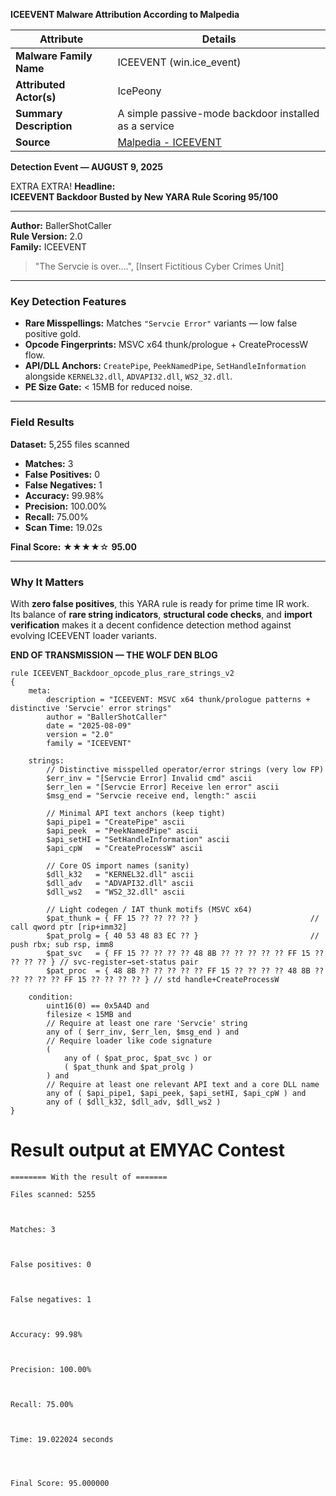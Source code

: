 
**ICEEVENT Malware Attribution According to Malpedia**

| Attribute                    | Details                                                                                   |
|-----------------------------|-------------------------------------------------------------------------------------------|
| **Malware Family Name**     | ICEEVENT (win.ice_event)                                                                  |
| **Attributed Actor(s)**     | IcePeony                                                                                  |
| **Summary Description**     | A simple passive-mode backdoor installed as a service                                     |
| **Source**                  | [Malpedia - ICEEVENT](https://malpedia.caad.fkie.fraunhofer.de/details/win.ice_event)     |

**Detection Event — AUGUST 9, 2025**

EXTRA EXTRA! **Headline:**  
**ICEEVENT Backdoor Busted by New YARA Rule Scoring 95/100**

---

**Author:** BallerShotCaller  
**Rule Version:** 2.0  
**Family:** ICEEVENT

> "The Servcie is over....", \[Insert Fictitious Cyber Crimes Unit\]

---

### Key Detection Features
- **Rare Misspellings:** Matches `"Servcie Error"` variants — low false positive gold.
- **Opcode Fingerprints:** MSVC x64 thunk/prologue + CreateProcessW flow.
- **API/DLL Anchors:** `CreatePipe`, `PeekNamedPipe`, `SetHandleInformation` alongside `KERNEL32.dll`, `ADVAPI32.dll`, `WS2_32.dll`.
- **PE Size Gate:** < 15MB for reduced noise.

---

### Field Results
**Dataset:** 5,255 files scanned  
- **Matches:** 3  
- **False Positives:** 0  
- **False Negatives:** 1  
- **Accuracy:** 99.98%  
- **Precision:** 100.00%  
- **Recall:** 75.00%  
- **Scan Time:** 19.02s  

**Final Score:** ★★★★☆ **95.00**

---

### Why It Matters
With **zero false positives**, this YARA rule is ready for prime time IR work.  
Its balance of **rare string indicators**, **structural code checks**, and **import verification** makes it a decent confidence detection method against evolving ICEEVENT loader variants.

**END OF TRANSMISSION — THE WOLF DEN BLOG**


```yara
rule ICEEVENT_Backdoor_opcode_plus_rare_strings_v2
{
    meta:
        description = "ICEEVENT: MSVC x64 thunk/prologue patterns + distinctive 'Servcie' error strings"
        author = "BallerShotCaller"
        date = "2025-08-09"
        version = "2.0"
        family = "ICEEVENT"

    strings:
        // Distinctive misspelled operator/error strings (very low FP)
        $err_inv = "[Servcie Error] Invalid cmd" ascii
        $err_len = "[Servcie Error] Receive len error" ascii
        $msg_end = "Servcie receive end, length:" ascii

        // Minimal API text anchors (keep tight)
        $api_pipe1 = "CreatePipe" ascii
        $api_peek  = "PeekNamedPipe" ascii
        $api_setHI = "SetHandleInformation" ascii
        $api_cpW   = "CreateProcessW" ascii

        // Core OS import names (sanity)
        $dll_k32   = "KERNEL32.dll" ascii
        $dll_adv   = "ADVAPI32.dll" ascii
        $dll_ws2   = "WS2_32.dll" ascii

        // Light codegen / IAT thunk motifs (MSVC x64)
        $pat_thunk = { FF 15 ?? ?? ?? ?? }                         // call qword ptr [rip+imm32]
        $pat_prolg = { 40 53 48 83 EC ?? }                         // push rbx; sub rsp, imm8
        $pat_svc   = { FF 15 ?? ?? ?? ?? 48 8B ?? ?? ?? ?? ?? FF 15 ?? ?? ?? ?? } // svc-register→set-status pair
        $pat_proc  = { 48 8B ?? ?? ?? ?? ?? FF 15 ?? ?? ?? ?? 48 8B ?? ?? ?? ?? ?? FF 15 ?? ?? ?? ?? } // std handle+CreateProcessW

    condition:
        uint16(0) == 0x5A4D and
        filesize < 15MB and
        // Require at least one rare 'Servcie' string
        any of ( $err_inv, $err_len, $msg_end ) and
        // Require loader like code signature
        (
            any of ( $pat_proc, $pat_svc ) or
            ( $pat_thunk and $pat_prolg )
        ) and
        // Require at least one relevant API text and a core DLL name
        any of ( $api_pipe1, $api_peek, $api_setHI, $api_cpW ) and
        any of ( $dll_k32, $dll_adv, $dll_ws2 )
}
```

# Result output at EMYAC Contest 


```text
======== With the result of =======

Files scanned: 5255

                    

Matches: 3

                    

False positives: 0

                    

False negatives: 1

                    

Accuracy: 99.98%

                    

Precision: 100.00%

                    

Recall: 75.00%

                    

Time: 19.022024 seconds

                    
                    

Final Score: 95.000000

```

